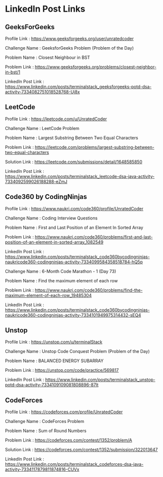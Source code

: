 # LinkedIn Post Links

## GeeksForGeeks

Profile Link : https://www.geeksforgeeks.org/user/unratedcoder

Challenge Name : GeeksforGeeks Problem (Problem of the Day)

Problem Name : Closest Neighbour in BST

Problem Link : https://www.geeksforgeeks.org/problems/closest-neighbor-in-bst/1

LinkedIn Post Link : https://www.linkedin.com/posts/terminalstack_geeksforgeeks-potd-dsa-activity-7334082751018528768-Uj8x

## LeetCode

Profile Link : https://leetcode.com/u/UnratedCoder

Challenge Name : LeetCode Problem

Problem Name : Largest Substring Between Two Equal Characters

Problem Link : https://leetcode.com/problems/largest-substring-between-two-equal-characters

Solution Link : https://leetcode.com/submissions/detail/1648585850

LinkedIn Post Link : https://www.linkedin.com/posts/terminalstack_leetcode-dsa-java-activity-7334092599026188288-eZmJ

## Code360 by CodingNinjas

Profile Link : https://www.naukri.com/code360/profile/UnratedCoder

Challenge Name : Coding Interview Questions

Problem Name : First and Last Position of an Element In Sorted Array

Problem Link : https://www.naukri.com/code360/problems/first-and-last-position-of-an-element-in-sorted-array_1082549

LinkedIn Post Link : https://www.linkedin.com/posts/terminalstack_code360bycodingninjas-naukricode360-codingninjas-activity-7334099584358518784-hQ5p

Challenge Name : 6-Month Code Marathon - 1 (Day 73)

Problem Name : Find the maximum element of each row

Problem Link : https://www.naukri.com/code360/problems/find-the-maximum-element-of-each-row_19485304

LinkedIn Post Link : https://www.linkedin.com/posts/terminalstack_code360bycodingninjas-naukricode360-codingninjas-activity-7334101949975314432-sEQ4

## Unstop

Profile Link : https://unstop.com/u/terminalStack

Challenge Name : Unstop Code Conquest Problem (Problem of the Day)

Problem Name : BALANCED ENERGY SUBARRAY

Problem Link : https://unstop.com/code/practice/569817

LinkedIn Post Link : https://www.linkedin.com/posts/terminalstack_unstop-potd-dsa-activity-7334109109081808896-87lt

## CodeForces

Profile Link : https://codeforces.com/profile/UnratedCoder

Challenge Name : CodeForces Problem

Problem Name : Sum of Round Numbers

Problem Link : https://codeforces.com/contest/1352/problem/A

Solution Link : https://codeforces.com/contest/1352/submission/322013647

LinkedIn Post Link : https://www.linkedin.com/posts/terminalstack_codeforces-dsa-java-activity-7334117879811874816-CUVx
